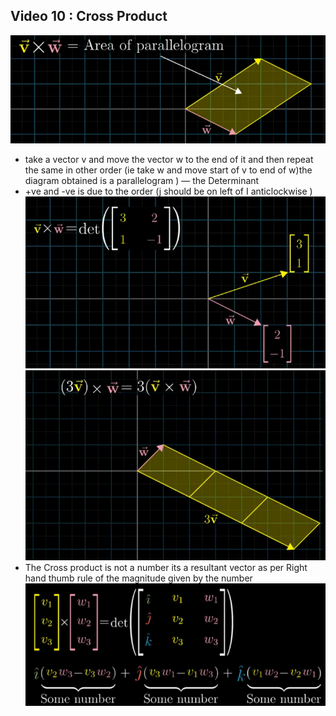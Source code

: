 ## **Video 10 : Cross Product**
![](Images/Lect10_1.png)
- take a vector v and move the vector w to the end of it and then repeat the same in other order (ie take w and move start of v to end of w)the diagram obtained is a parallelogram ) — the Determinant
- +ve and -ve is due to the order (j should be on left of I anticlockwise )
![](Images/Lect10_2.png)
![](Images/Lect10_3.png)
- The Cross product is not a number its a resultant vector as per Right hand thumb rule of the magnitude given by the number
![](Images/Lect10_4.png)
